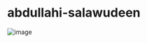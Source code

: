 # abdullahi-salawudeen

![image](https://github.com/irissmart/abdullahi-salawudeen/assets/142327290/b64ea57f-13e4-4657-9513-2f0fefd03ec5)
